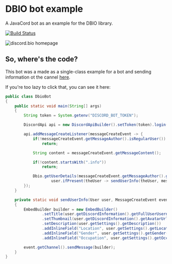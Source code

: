 # DBIO bot example
A JavaCord bot as an example for the DBIO library.


[![Build Status](https://travis-ci.com/zastrixarundell/dbio-bot.svg?branch=master)](https://travis-ci.com/zastrixarundell/dbio)

![discord.bio homepage](https://raw.githubusercontent.com/zastrixarundell/dbio/master/assets/home.png)

## So, where's the code?
This bot was a made as a single-class example for a bot and sending information ot the cannel [here](https://github.com/zastrixarundell/dbio-bot/blob/master/src/main/java/bio/discord/dbiobot/DbioBot.java).

If you're too lazy to click that, you can see it here:
```java
public class DbioBot
{
    public static void main(String[] args)
    {
        String token = System.getenv("DISCORD_BOT_TOKEN");

        DiscordApi api = new DiscordApiBuilder().setToken(token).login().join();

        api.addMessageCreateListener(messageCreateEvent -> {
            if(!messageCreateEvent.getMessageAuthor().isRegularUser())
                return;

            String content = messageCreateEvent.getMessageContent();

            if(!content.startsWith(".info"))
                return;

            Dbio.getUserDetails(messageCreateEvent.getMessageAuthor().getIdAsString()).thenAcceptAsync(user ->
                    user.ifPresent(theUser -> sendUserInfo(theUser, messageCreateEvent)));
        });
    }

    private static void sendUserInfo(User user, MessageCreateEvent event)
    {
        EmbedBuilder builder = new EmbedBuilder()
                .setTitle(user.getDiscordInformation().getFullUserUsername())
                .setThumbnail(user.getDiscordInformation().getAvatarUrl("png"))
                .setDescription(user.getSettings().getDescription())
                .addInlineField("Location", user.getSettings().getLocation())
                .addInlineField("Gender", user.getSettings().getGender().name())
                .addInlineField("Occupation", user.getSettings().getOccupation());

        event.getChannel().sendMessage(builder);
    }
}
```